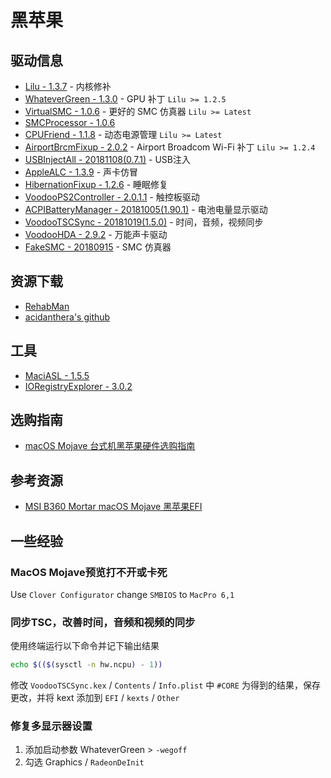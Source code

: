 # 黑苹果

## 驱动信息

- [Lilu - 1.3.7](https://github.com/acidanthera/Lilu/releases) - 内核修补
- [WhateverGreen - 1.3.0](https://github.com/acidanthera/WhateverGreen/releases) - GPU 补丁 `Lilu >= 1.2.5`
- [VirtualSMC - 1.0.6](https://github.com/acidanthera/VirtualSMC/releases) - 更好的 SMC 仿真器 `Lilu >= Latest`
- [SMCProcessor - 1.0.6](#%E5%8D%95%E4%B8%AA%E9%A9%B1%E5%8A%A8%E4%BF%A1%E6%81%AF)
- [CPUFriend - 1.1.8](https://github.com/acidanthera/CPUFriend/releases) - 动态电源管理 `Lilu >= Latest`
- [AirportBrcmFixup - 2.0.2](https://github.com/acidanthera/AirportBrcmFixup/releases) - Airport Broadcom Wi-Fi 补丁 `Lilu >= 1.2.4`
- [USBInjectAll - 20181108(0.7.1)](https://bitbucket.org/RehabMan/os-x-usb-inject-all/downloads/) - USB注入
- [AppleALC - 1.3.9](https://github.com/acidanthera/AppleALC/releases) - 声卡仿冒
- [HibernationFixup - 1.2.6](https://github.com/acidanthera/HibernationFixup/releases) - 睡眠修复
- [VoodooPS2Controller - 2.0.1.1](https://github.com/acidanthera/VoodooPS2/releases) - 触控板驱动
- [ACPIBatteryManager - 20181005(1.90.1)](https://bitbucket.org/RehabMan/os-x-acpi-battery-driver/downloads/) - 电池电量显示驱动
- [VoodooTSCSync - 20181019(1.5.0)](https://bitbucket.org/RehabMan/VoodooTSCSync/downloads/) - 时间，音频，视频同步
- [VoodooHDA - 2.9.2](https://sourceforge.net/projects/voodoohda/files/) - 万能声卡驱动
- [FakeSMC - 20180915](https://bitbucket.org/RehabMan/os-x-fakesmc-kozlek/downloads/) - SMC 仿真器

## 资源下载

- [RehabMan](https://bitbucket.org/RehabMan/)
- [acidanthera's github](https://github.com/acidanthera)

## 工具

- [MaciASL - 1.5.5](https://github.com/acidanthera/MaciASL/releases)
- [IORegistryExplorer - 3.0.2](https://mac.softpedia.com/get/System-Utilities/IORegistryExplorer.shtml)

## 选购指南

- [macOS Mojave 台式机黑苹果硬件选购指南](http://bbs.pcbeta.com/forum.php?mod=viewthread&tid=1799271)

## 参考资源

- [MSI B360 Mortar macOS Mojave 黑苹果EFI](https://sleele.com/2018/12/01/hackintosh/)

## 一些经验

### MacOS Mojave预览打不开或卡死

Use `Clover Configurator` change `SMBIOS` to `MacPro 6,1`

### 同步TSC，改善时间，音频和视频的同步

使用终端运行以下命令并记下输出结果

``` bash
echo $(($(sysctl -n hw.ncpu) - 1))
```

修改 `VoodooTSCSync.kex` / `Contents` / `Info.plist` 中 `#CORE` 为得到的结果，保存更改，并将 kext 添加到 `EFI` / `kexts` / `Other`

### 修复多显示器设置

1. 添加启动参数 WhateverGreen > `-wegoff`
2. 勾选 Graphics / `RadeonDeInit`
